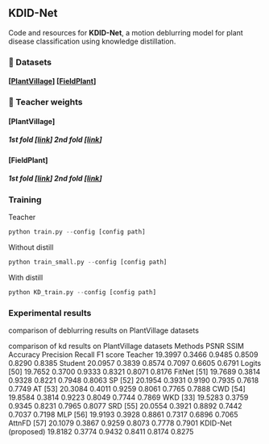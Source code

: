 ## KDID-Net
Code and resources for **KDID-Net**, a motion deblurring model for plant disease classification using knowledge distillation.

### 📁 Datasets

#### [[PlantVillage](https://drive.google.com/file/d/1JtOzI9LVij1rkU71AncbnR4uORQJEyJB/view?usp=sharing)]  [[FieldPlant](https://drive.google.com/file/d/1XP1ECzXdsK9ntAt5IRPjSxpl6eiKrw0d/view?usp=sharing)]


### 📌 Teacher weights

#### [PlantVillage]
##### 1st fold  [[link](https://drive.google.com/file/d/10Ao2gQiKzyhzEEQhM4_HsnhiccpsvJtW/view?usp=sharing)]  2nd fold  [[link](https://drive.google.com/file/d/18EeFr2MQI8Q2vYXTrxU-s_OKHW6zL8Cl/view?usp=sharing)]

#### [FieldPlant]
##### 1st fold  [[link](https://drive.google.com/file/d/1cVYdmdWUDC1yRIn_VUSCc4do5EEFeb9I/view?usp=sharing)]  2nd fold  [[link](https://drive.google.com/file/d/1Txi31udu3UszKmRMJW6KPp5FNiwm4Hq6/view?usp=sharing)]

### Training
Teacher
```python
python train.py --config [config path]
```

Without distill
```python
python train_small.py --config [config path]
```

With distill
```python
python KD_train.py --config [config path]
```

### Experimental results
comparison of deblurring results on PlantVillage datasets

comparison of kd results on PlantVillage datasets
Methods	PSNR	SSIM	Accuracy	Precision	Recall	F1 score
Teacher	19.3997	0.3466	0.9485	0.8509	0.8290	0.8385
Student	20.0957	0.3839	0.8574	0.7097	0.6605	0.6791
Logits [50]	19.7652	0.3700	0.9333	0.8321	0.8071	0.8176
FitNet [51]	19.7689	0.3814	0.9328	0.8221	0.7948	0.8063
SP [52]	20.1954	0.3931	0.9190	0.7935	0.7618	0.7749
AT [53]	20.3084	0.4011	0.9259	0.8061	0.7765	0.7888
CWD [54]	19.8584	0.3814	0.9223	0.8049	0.7744	0.7869
WKD [33]	19.5283	0.3759	0.9345	0.8231	0.7965	0.8077
SRD [55]	20.0554	0.3921	0.8892	0.7442	0.7037	0.7198
MLP [56]	19.9193	0.3928	0.8861	0.7317	0.6896	0.7065
AttnFD [57]	20.1079	0.3867	0.9259	0.8073	0.7778	0.7901
KDID-Net (proposed)	19.8182	0.3774	0.9432	0.8411	0.8174	0.8275
